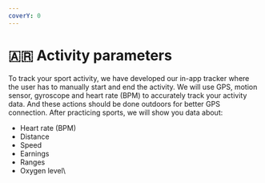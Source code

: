 ```yaml
---
coverY: 0
---
```


# 🇦🇷 Activity parameters

To track your sport activity, we have developed our in-app tracker where the user has to manually start and end the activity. We will use GPS, motion sensor, gyroscope and heart rate (BPM) to accurately track your activity data. And these actions should be done outdoors for better GPS connection. After practicing sports, we will show you data about:

* Heart rate (BPM)
* Distance&#x20;
* Speed&#x20;
* Earnings&#x20;
* Ranges
* Oxygen level\
